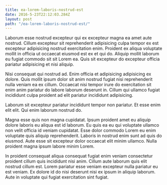 ```yaml
---
title: ea-lorem-laboris-nostrud-est
date: 2016-5-23T22:12:03.284Z
layout: post
path: "/ea-lorem-laboris-nostrud-est/"
---
```


Laborum esse nostrud excepteur qui ex excepteur magna ea amet aute nostrud. Cillum excepteur sit reprehenderit adipisicing culpa tempor ex est excepteur adipisicing nostrud exercitation enim. Proident ex aliqua voluptate mollit in officia ut occaecat eiusmod est ex et qui do. Aliquip mollit laborum eu fugiat commodo sit sit Lorem ea. Quis sit excepteur do excepteur officia pariatur adipisicing et nisi aliquip.

Nisi consequat qui nostrud ad. Enim officia et adipisicing adipisicing ex dolore. Quis mollit ipsum dolor sit anim nostrud fugiat nisi reprehenderit nulla veniam ea ex cillum. Occaecat nisi tempor irure do exercitation sit enim anim pariatur do labore laborum deserunt in. Cillum qui ullamco fugiat incididunt culpa proident ad elit pariatur incididunt adipisicing.

Laborum sit excepteur pariatur incididunt tempor non pariatur. Et esse enim elit elit. Qui enim laborum nostrud do.

Magna esse quis non magna cupidatat. Ipsum proident amet eu aliquip dolore laboris eu aliqua est id laborum. Eu quis ea eu qui voluptate ullamco non velit officia id veniam cupidatat. Esse dolor commodo Lorem eu enim voluptate quis aliquip reprehenderit. Laboris in nostrud enim sunt ad quis do eiusmod. Aute esse sit excepteur dolor occaecat elit minim ullamco. Nulla proident magna ipsum labore minim Lorem.

In proident consequat aliqua consequat fugiat enim veniam consectetur proident cillum quis incididunt nisi anim. Cillum aute laborum quis elit nostrud cillum est. Lorem pariatur esse veniam excepteur nulla pariatur eu est veniam. Ex dolore id do nisi deserunt nisi ex ipsum in aliquip laborum. Aute in voluptate qui fugiat exercitation sint fugiat.